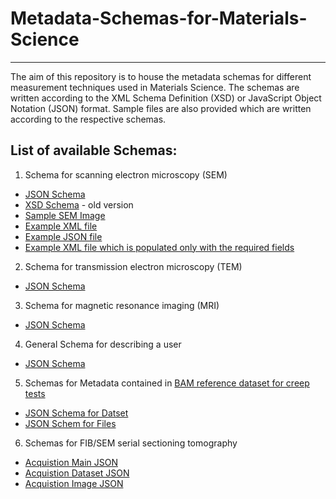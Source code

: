 # Metadata-Schemas-for-Materials-Science
*********************************************

The aim of this repository is to house the metadata schemas for different measurement techniques used in Materials Science. 
The schemas are written according to the XML Schema Definition (XSD) or JavaScript Object Notation (JSON) format.
Sample files are also provided which are written according to the respective schemas.

## List of available Schemas:

1. Schema for scanning electron microscopy (SEM)
  * [JSON Schema](SEM/SEM_schema.json)
  * [XSD Schema](SEM/SEM_Schema.xsd) - old version
  * [Sample SEM Image](SEM/FeMoOx_AntiA_04_1k5x_CN.tif)
  * [Example XML file](SEM/SEM_example.xml)
  * [Example JSON file](SEM/SEM_JSON_example.json)
  * [Example XML file which is populated only with the required fields](SEM/SEM_example_minimum.xml)

  
2. Schema for transmission electron microscopy (TEM)
  * [JSON Schema](TEM/TEM_schema.json)

3. Schema for magnetic resonance imaging (MRI)
  * [JSON Schema](MRI/MRI_schema.json)
  
4. General Schema for describing a user
  * [JSON Schema](user_description.json)

5. Schemas for Metadata contained in [BAM reference dataset for creep tests](https://zenodo.org/record/7764161)
  * [JSON Schema for Datset](Reference_Dataset_Zenodo/PP18_dataset_metadata_Schema.json)
  * [JSON Schem for Files](Reference_Dataset_Zenodo/pp18_file_schema.json)

6. Schemas for FIB/SEM serial sectioning tomography
 * [Acquistion Main JSON](SEM-FIB%20Tomography/SEM_FIB_Tomography_Acquisition_Main.json)
 * [Acquistion Dataset JSON](SEM-FIB%20Tomography/SEM_FIB_Tomography_acquisition_Dataset_Schema.json)
 * [Acquistion Image JSON](SEM-FIB%20Tomography/SEM_FIB_Tomography_acquisition_Image_Schema.json)
